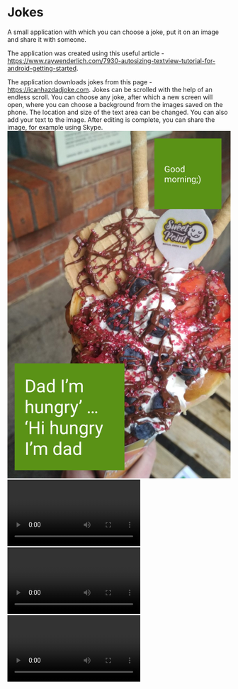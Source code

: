 # Jokes
A small application with which you can choose a joke, put it on an image and share it with someone.

The application was created using this useful article - https://www.raywenderlich.com/7930-autosizing-textview-tutorial-for-android-getting-started.

The application downloads jokes from this page - https://icanhazdadjoke.com. Jokes can be scrolled with the help of an endless scroll. You can choose any joke, after which a new screen will open, where you can choose a background from the images saved on the phone. The location and size of the text area can be changed. You can also add your text to the image. After editing is complete, you can share the image, for example using Skype.
![](https://github.com/natalliarad/jokeAutosizingTextViewExample/blob/master/shared_image.png)
![](https://github.com/natalliarad/jokeAutosizingTextViewExample/blob/master/autosizing_textView_p1.mp4)
![](https://github.com/natalliarad/jokeAutosizingTextViewExample/blob/master/autosizing_textView_p2.mp4)
![](https://github.com/natalliarad/jokeAutosizingTextViewExample/blob/master/autosizing_textView_p3.mp4)
